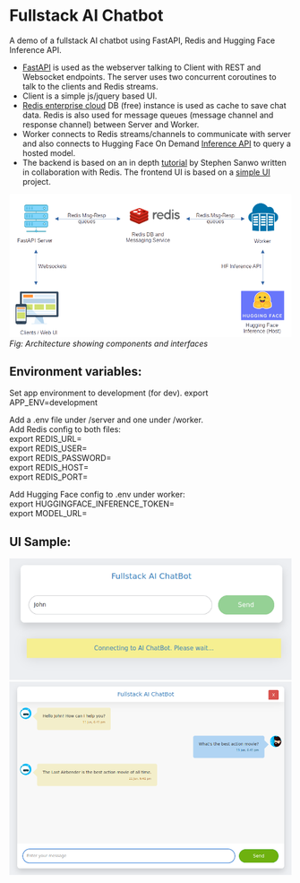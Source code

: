 # Fullstack AI Chatbot

A demo of a fullstack AI chatbot using FastAPI, Redis and Hugging Face Inference API.  
* [FastAPI](https://fastapi.tiangolo.com/) is used as the webserver talking to Client with REST and Websocket endpoints. The server uses two concurrent coroutines to talk to the clients and Redis streams.  
* Client is a simple js/jquery based UI.  
* [Redis enterprise cloud](https://redis.com/try-free) DB (free) instance is used as cache to save chat data. Redis is also used for message queues (message channel and response channel) between Server and Worker.  
* Worker connects to Redis streams/channels to communicate with server and also connects to Hugging Face On Demand [Inference API](https://huggingface.co/docs/api-inference/detailed_parameters#conversational-task) to query a hosted model.  
* The backend is based on an in depth [tutorial](https://blog.stephensanwo.dev/build-a-fullstack-ai-chatbot/series) by Stephen Sanwo written in collaboration with Redis. The frontend UI is based on a [simple UI](https://github.com/PandaWhoCodes/chatbot-frontend/) project.

![Fullstack AI Chatbot Architecture](FullstackChatbotArch.png)  
*Fig: Architecture showing components and interfaces*  
  
  
<h2>Environment variables:  </h2>
Set app environment to development (for dev).  
export APP_ENV=development


Add a .env file under /server and one under /worker.  
Add Redis config to both files:  
export REDIS_URL=  
export REDIS_USER=  
export REDIS_PASSWORD=  
export REDIS_HOST=  
export REDIS_PORT=  


Add Hugging Face config to .env under worker:  
export HUGGINGFACE_INFERENCE_TOKEN=  
export MODEL_URL=  

<h2>UI Sample: </h2>  

![UI Enter name](UI_Name.png)  ![UI Chat screen](UI_Chat.png)
